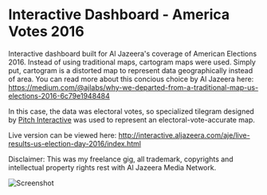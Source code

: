 # Interactive Dashboard - America Votes 2016

Interactive dashboard built for Al Jazeera's coverage of American Elections 2016. Instead of using traditional maps, cartogram maps were used. Simply put, cartogram is a distorted map to represent data geographically instead of area. You can read more about this concious choice by Al Jazeera here: https://medium.com/@ajlabs/why-we-departed-from-a-traditional-map-us-elections-2016-6c79e1948484

In this case, the data was electoral votes, so specialized tilegram designed by [Pitch Interactive](http://pitchinteractive.com/latest/tilegrams-more-human-maps/) was used to represent an electoral-vote-accurate map.

Live version can be viewed here: http://interactive.aljazeera.com/aje/live-results-us-election-day-2016/index.html

Disclaimer: This was my freelance gig, all trademark, copyrights and intellectual property rights rest with Al Jazeera Media Network.

![Screenshot](https://raw.github.com/sarmadsaleem/aljazeera-america-votes-2016/master/screenshot.png)
